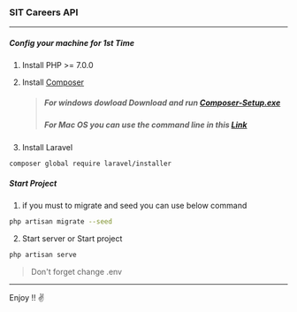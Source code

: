 ### SIT Careers API
----
##### Config your machine for 1st Time
1. Install PHP >= 7.0.0
2. Install [Composer](https://getcomposer.org/)
    > ##### For windows dowload Download and run [Composer-Setup.exe](https://getcomposer.org/Composer-Setup.exe)
    > ##### For Mac OS you can use the command line in this [Link](https://duvien.com/blog/installing-composer-mac-osx)

3. Install Laravel 
```bash
composer global require laravel/installer
```

##### Start Project
1. if you must to migrate and seed you can use below command
```bash
php artisan migrate --seed
```
2. Start server or Start project
```bash
php artisan serve
```

> Don't forget change .env

-----
Enjoy !! ✌
